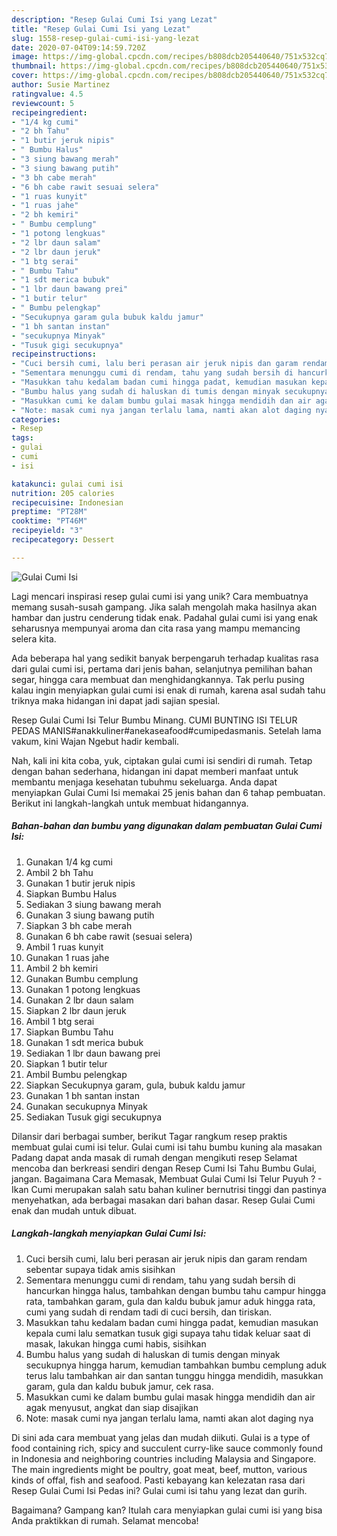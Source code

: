```yaml
---
description: "Resep Gulai Cumi Isi yang Lezat"
title: "Resep Gulai Cumi Isi yang Lezat"
slug: 1558-resep-gulai-cumi-isi-yang-lezat
date: 2020-07-04T09:14:59.720Z
image: https://img-global.cpcdn.com/recipes/b808dcb205440640/751x532cq70/gulai-cumi-isi-foto-resep-utama.jpg
thumbnail: https://img-global.cpcdn.com/recipes/b808dcb205440640/751x532cq70/gulai-cumi-isi-foto-resep-utama.jpg
cover: https://img-global.cpcdn.com/recipes/b808dcb205440640/751x532cq70/gulai-cumi-isi-foto-resep-utama.jpg
author: Susie Martinez
ratingvalue: 4.5
reviewcount: 5
recipeingredient:
- "1/4 kg cumi"
- "2 bh Tahu"
- "1 butir jeruk nipis"
- " Bumbu Halus"
- "3 siung bawang merah"
- "3 siung bawang putih"
- "3 bh cabe merah"
- "6 bh cabe rawit sesuai selera"
- "1 ruas kunyit"
- "1 ruas jahe"
- "2 bh kemiri"
- " Bumbu cemplung"
- "1 potong lengkuas"
- "2 lbr daun salam"
- "2 lbr daun jeruk"
- "1 btg serai"
- " Bumbu Tahu"
- "1 sdt merica bubuk"
- "1 lbr daun bawang prei"
- "1 butir telur"
- " Bumbu pelengkap"
- "Secukupnya garam gula bubuk kaldu jamur"
- "1 bh santan instan"
- "secukupnya Minyak"
- "Tusuk gigi secukupnya"
recipeinstructions:
- "Cuci bersih cumi, lalu beri perasan air jeruk nipis dan garam rendam sebentar supaya tidak amis sisihkan"
- "Sementara menunggu cumi di rendam, tahu yang sudah bersih di hancurkan hingga halus, tambahkan dengan bumbu tahu campur hingga rata, tambahkan garam, gula dan kaldu bubuk jamur aduk hingga rata, cumi yang sudah di rendam tadi di cuci bersih, dan tiriskan."
- "Masukkan tahu kedalam badan cumi hingga padat, kemudian masukan kepala cumi lalu sematkan tusuk gigi supaya tahu tidak keluar saat di masak, lakukan hingga cumi habis, sisihkan"
- "Bumbu halus yang sudah di haluskan di tumis dengan minyak secukupnya hingga harum, kemudian tambahkan bumbu cemplung aduk terus lalu tambahkan air dan santan tunggu hingga mendidih, masukkan garam, gula dan kaldu bubuk jamur, cek rasa."
- "Masukkan cumi ke dalam bumbu gulai masak hingga mendidih dan air agak menyusut, angkat dan siap disajikan"
- "Note: masak cumi nya jangan terlalu lama, namti akan alot daging nya"
categories:
- Resep
tags:
- gulai
- cumi
- isi

katakunci: gulai cumi isi 
nutrition: 205 calories
recipecuisine: Indonesian
preptime: "PT28M"
cooktime: "PT46M"
recipeyield: "3"
recipecategory: Dessert

---
```



![Gulai Cumi Isi](https://img-global.cpcdn.com/recipes/b808dcb205440640/751x532cq70/gulai-cumi-isi-foto-resep-utama.jpg)

Lagi mencari inspirasi resep gulai cumi isi yang unik? Cara membuatnya memang susah-susah gampang. Jika salah mengolah maka hasilnya akan hambar dan justru cenderung tidak enak. Padahal gulai cumi isi yang enak seharusnya mempunyai aroma dan cita rasa yang mampu memancing selera kita.

Ada beberapa hal yang sedikit banyak berpengaruh terhadap kualitas rasa dari gulai cumi isi, pertama dari jenis bahan, selanjutnya pemilihan bahan segar, hingga cara membuat dan menghidangkannya. Tak perlu pusing kalau ingin menyiapkan gulai cumi isi enak di rumah, karena asal sudah tahu triknya maka hidangan ini dapat jadi sajian spesial.

Resep Gulai Cumi Isi Telur Bumbu Minang. CUMI BUNTING ISI TELUR PEDAS MANIS#anakkuliner#anekaseafood#cumipedasmanis. Setelah lama vakum, kini Wajan Ngebut hadir kembali.


Nah, kali ini kita coba, yuk, ciptakan gulai cumi isi sendiri di rumah. Tetap dengan bahan sederhana, hidangan ini dapat memberi manfaat untuk membantu menjaga kesehatan tubuhmu sekeluarga. Anda dapat menyiapkan Gulai Cumi Isi memakai 25 jenis bahan dan 6 tahap pembuatan. Berikut ini langkah-langkah untuk membuat hidangannya.

<!--inarticleads1-->

##### Bahan-bahan dan bumbu yang digunakan dalam pembuatan Gulai Cumi Isi:

1. Gunakan 1/4 kg cumi
1. Ambil 2 bh Tahu
1. Gunakan 1 butir jeruk nipis
1. Siapkan  Bumbu Halus
1. Sediakan 3 siung bawang merah
1. Gunakan 3 siung bawang putih
1. Siapkan 3 bh cabe merah
1. Gunakan 6 bh cabe rawit (sesuai selera)
1. Ambil 1 ruas kunyit
1. Gunakan 1 ruas jahe
1. Ambil 2 bh kemiri
1. Gunakan  Bumbu cemplung
1. Gunakan 1 potong lengkuas
1. Gunakan 2 lbr daun salam
1. Siapkan 2 lbr daun jeruk
1. Ambil 1 btg serai
1. Siapkan  Bumbu Tahu
1. Gunakan 1 sdt merica bubuk
1. Sediakan 1 lbr daun bawang prei
1. Siapkan 1 butir telur
1. Ambil  Bumbu pelengkap
1. Siapkan Secukupnya garam, gula, bubuk kaldu jamur
1. Gunakan 1 bh santan instan
1. Gunakan secukupnya Minyak
1. Sediakan Tusuk gigi secukupnya


Dilansir dari berbagai sumber, berikut Tagar rangkum resep praktis membuat gulai cumi isi telur. Gulai cumi isi tahu bumbu kuning ala masakan Padang dapat anda masak di rumah dengan mengikuti resep Selamat mencoba dan berkreasi sendiri dengan Resep Cumi Isi Tahu Bumbu Gulai, jangan. Bagaimana Cara Memasak, Membuat Gulai Cumi Isi Telur Puyuh ? - Ikan Cumi merupakan salah satu bahan kuliner bernutrisi tinggi dan pastinya menyehatkan, ada berbagai masakan dari bahan dasar. Resep Gulai Cumi enak dan mudah untuk dibuat. 

<!--inarticleads2-->

##### Langkah-langkah menyiapkan Gulai Cumi Isi:

1. Cuci bersih cumi, lalu beri perasan air jeruk nipis dan garam rendam sebentar supaya tidak amis sisihkan
1. Sementara menunggu cumi di rendam, tahu yang sudah bersih di hancurkan hingga halus, tambahkan dengan bumbu tahu campur hingga rata, tambahkan garam, gula dan kaldu bubuk jamur aduk hingga rata, cumi yang sudah di rendam tadi di cuci bersih, dan tiriskan.
1. Masukkan tahu kedalam badan cumi hingga padat, kemudian masukan kepala cumi lalu sematkan tusuk gigi supaya tahu tidak keluar saat di masak, lakukan hingga cumi habis, sisihkan
1. Bumbu halus yang sudah di haluskan di tumis dengan minyak secukupnya hingga harum, kemudian tambahkan bumbu cemplung aduk terus lalu tambahkan air dan santan tunggu hingga mendidih, masukkan garam, gula dan kaldu bubuk jamur, cek rasa.
1. Masukkan cumi ke dalam bumbu gulai masak hingga mendidih dan air agak menyusut, angkat dan siap disajikan
1. Note: masak cumi nya jangan terlalu lama, namti akan alot daging nya


Di sini ada cara membuat yang jelas dan mudah diikuti. Gulai is a type of food containing rich, spicy and succulent curry-like sauce commonly found in Indonesia and neighboring countries including Malaysia and Singapore. The main ingredients might be poultry, goat meat, beef, mutton, various kinds of offal, fish and seafood. Pasti kebayang kan kelezatan rasa dari Resep Gulai Cumi Isi Pedas ini? Gulai cumi isi tahu yang lezat dan gurih. 

Bagaimana? Gampang kan? Itulah cara menyiapkan gulai cumi isi yang bisa Anda praktikkan di rumah. Selamat mencoba!
